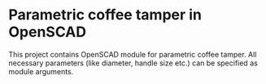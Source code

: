 # Parametric coffee tamper in OpenSCAD

This project contains OpenSCAD module for parametric coffee tamper.
All necessary parameters (like diameter, handle size etc.) can be
specified as module arguments.


